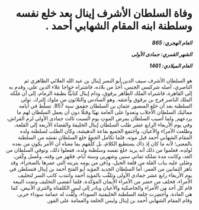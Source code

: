 <h1 dir="rtl">وفاة السلطان الأشرف إينال بعد خلع نفسه وسلطنة ابنه المقام الشهابي أحمد .</h1>

<h5 dir="rtl">العام الهجري:  865

الشهر القمري: جمادى الأولى

العام الميلادي: 1461</h5>

<p dir="rtl">هو السلطان الأشرف سيف الدين أبو النصر إينال بن عبد الله العلائي الظاهري ثم الناصري، أصله شركسي الجنس، أُخذَ من بلاده، فاشتراه خواجا علاء الدين علي، وقدم به إلى القاهرة، فاشتراه الملك الظاهر برقوق، ودام إينال كتابيًّا بطبقة الزمام، إلى أن مَلَكه الملك الناصر فرج بن برقوق وأعتقه. وهو السادس والثلاثون من ملوك الترك. تولى السلطنة بعد أن خلع المنصور عثمان بن السلطان جقمق سنة 857. تسلَّط في أيامه مماليك السلطان الأجلاب وتعدوا على العامة نهبًا وقتلًا دون أن يعمل السلطان لهم ما يردعهم, ولما أصيب السلطان بمرض الموتِ يوم السبت ثالث جمادى الأولى لزم الفراش، وفي يوم الأربعاء الرابع عشر طلب السلطان إينال الخليفةَ والقضاة الأربعة إلى القلعة، وطلعت الأمراء والأعيان، واجتمع الجميع بقاعة الدهيشة، وكان الطلب لسلطنة ولده المقام الشهابي أحمد قبل موته، فلما تكامل الجمعُ خلع السلطان نفسَه من السلطنة بالمعنى؛ لأنه ما كان إذ ذاك يستطيع الكلامَ، بل كلَّمَهم بما معناه أن الأمر يكون من بعده لولدِه، فعلموا من ذلك أنه يريد خلعَ نفسه وسلطنة ولده، ففعلوا ذلك، وتوفي السلطان من الغد، وكانت مدة تملكه ثماني سنين وشهرين وستة أيام، فجُهز من وقته، وغُسل وكُفن، وصُلي عليه بباب القلة من قلعة الجبل، ودُفن من يومه بتربته التي عمرها بالصحراء، وقد ناهز الثمانين من العمر، أما السلطان الجديد المؤيد أبو الفتح أحمد بن إينال فتسلطن في يوم الأربعاء رابع عشر جمادى الأولى وتلقَّب بالمؤيد أحمد وانتدب كاتب السر لتحليف الأمراء، فحلف من حضر من الأمراء الأيمان المؤكدة، فلما انقضى التحليف وتمت البيعة قام كل أحد من الأمراء والخاصكية والأعيان وبادر إلى لبس الكلفتاة والتتري الأبيض، كما هي العادة، وأُحضِرت خِلعة السلطنة الخليفتية السوداء، ولُفَّت له عمامة سوداء حرير، وقام المقام الشهابي أحمد بن إينال ولبس الخلعة والعمامة على الفور.</p></br>
